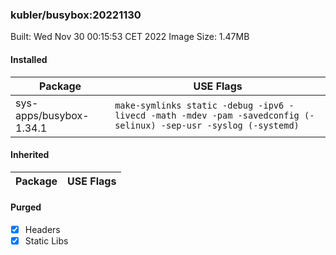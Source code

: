 ### kubler/busybox:20221130

Built: Wed Nov 30 00:15:53 CET 2022
Image Size: 1.47MB

#### Installed
Package | USE Flags
--------|----------
sys-apps/busybox-1.34.1 | `make-symlinks static -debug -ipv6 -livecd -math -mdev -pam -savedconfig (-selinux) -sep-usr -syslog (-systemd)`
#### Inherited
Package | USE Flags
--------|----------
#### Purged
- [x] Headers
- [x] Static Libs
